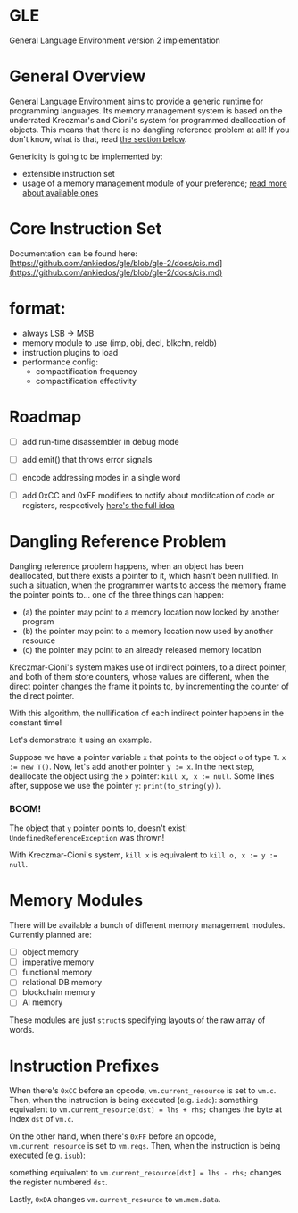 # GLE
General Language Environment version 2 implementation

# General Overview
General Language Environment aims to provide a generic runtime for programming languages.
Its memory management system is based on the underrated Kreczmar's and Cioni's system for programmed deallocation of objects.
This means that there is no dangling reference problem at all! If you don't know, what is that, read [the section below](#dangling-reference-problem).

Genericity is going to be implemented by:
- extensible instruction set
- usage of a memory management module of your preference; [read more about available ones](#memory-modules)


# Core Instruction Set
Documentation can be found here: [https://github.com/ankiedos/gle/blob/gle-2/docs/cis.md](https://github.com/ankiedos/gle/blob/gle-2/docs/cis.md)

# format:
- always LSB -> MSB
- memory module to use (imp, obj, decl, blkchn, reldb)
- instruction plugins to load
- performance config:
  - compactification frequency
  - compactification effectivity

# Roadmap
- [ ] add run-time disassembler in debug mode
- [ ] add emit() that throws error signals
- [ ] encode addressing modes in a single word
- [ ] add 0xCC and 0xFF modifiers to notify about modifcation of code or registers, respectively [here's the full idea](#instruction-prefixes)


# Dangling Reference Problem
Dangling reference problem happens, when an object has been deallocated, but there exists a pointer to it, which hasn't been nullified. In such a situation,
when the programmer wants to access the memory frame the pointer points to...
one of the three things can happen:
- (a) the pointer may point to a memory location now locked by another program
- (b) the pointer may point to a memory location now used by another resource
- (c) the pointer may point to an already released memory location

Kreczmar-Cioni's system makes use of indirect pointers, to a direct pointer, and both of them store counters, whose values are different, when the direct pointer changes the frame it points to, by incrementing the counter of the direct pointer.

With this algorithm, the nullification of each indirect pointer happens in the constant time!

Let's demonstrate it using an example.

Suppose we have a pointer variable `x` that points to the object `o` of type `T`. `x := new T()`. Now, let's add another pointer `y := x`.
In the next step, deallocate the object using the `x` pointer: `kill x, x := null`.
Some lines after, suppose we use the pointer `y`: `print(to_string(y))`.

### **BOOM!**

The object that `y` pointer points to, doesn't exist! `UndefinedReferenceException` was thrown!

With Kreczmar-Cioni's system, `kill x` is equivalent to `kill o, x := y := null`.

# Memory Modules
There will be available a bunch of different memory management modules. Currently planned are:
- [ ] object memory
- [ ] imperative memory
- [ ] functional memory
- [ ] relational DB memory
- [ ] blockchain memory
- [ ] AI memory

These modules are just `struct`s specifying layouts of the raw array of words.

# Instruction Prefixes
When there's `0xCC` before an opcode, `vm.current_resource` is set to `vm.c`. Then, when the instruction is being executed (e.g. `iadd`):
something equivalent to `vm.current_resource[dst] = lhs + rhs;` changes the byte at index `dst` of `vm.c`.


On the other hand, when there's `0xFF` before an opcode, `vm.current_resource` is set to `vm.regs`. Then, when the instruction is being executed (e.g. `isub`):

something equivalent to `vm.current_resource[dst] = lhs - rhs;` changes the register numbered `dst`.

Lastly, `0xDA` changes `vm.current_resource` to `vm.mem.data`.